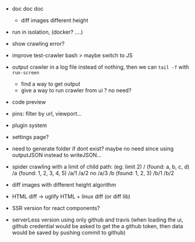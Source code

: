 - doc doc doc
    - diff images different height

- run in isolation, (docker? ....)


- show crawling error?


- improve test-crawler bash > maybe switch to JS

- output crawler in a log file instead of nothing, then we can `tail -f` with `run-screen`
    - find a way to get output
    - give a way to run crawler from ui ? no need?

- code preview
- pins: filter by url, viewport...


- plugin system


- settings page?
- need to generate folder if dont exist? maybe no need since using outputJSON instead to writeJSON...

- spider crawling with a limit of child path: (eg: limit 2)
    /     (found: a, b, c, d)
    /a    (found: 1, 2, 3, 4, 5)
    /a/1
    /a/2
    no /a/3
    /b    (found: 1, 2, 3)
    /b/1
    /b/2



- diff images with different height algorithm


- HTML diff -> uglify HTML + linux diff (or diff lib)

- SSR version for react components?

- serverLess version using only github and travis (when loading the ui, github credential would be asked to get the a github token, then data would be saved by pushing commit to github)